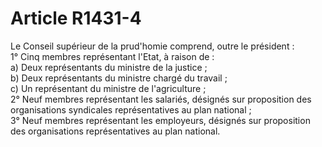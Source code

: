 # Article R1431-4

  
Le Conseil supérieur de la prud'homie comprend, outre le président :   
1° Cinq membres représentant l'Etat, à raison de :   
a) Deux représentants du ministre de la justice ;   
b) Deux représentants du ministre chargé du travail ;   
c) Un représentant du ministre de l'agriculture ;   
2° Neuf membres représentant les salariés, désignés sur proposition des organisations syndicales représentatives au plan national ;   
3° Neuf membres représentant les employeurs, désignés sur proposition des organisations représentatives au plan national.